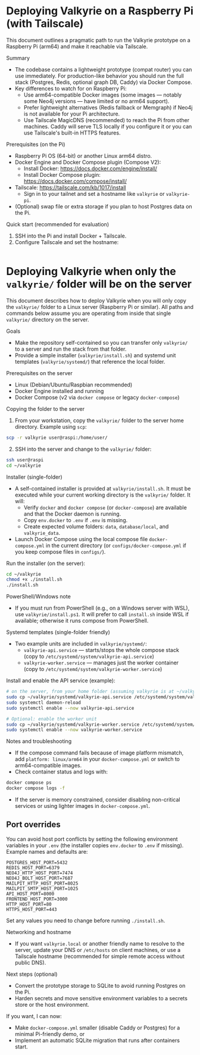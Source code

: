 # Deploying Valkyrie on a Raspberry Pi (with Tailscale)

This document outlines a pragmatic path to run the Valkyrie prototype on a Raspberry Pi (arm64) and make it reachable via Tailscale.

Summary
- The codebase contains a lightweight prototype (compat router) you can use immediately. For production-like behavior you should run the full stack (Postgres, Redis, optional graph DB, Caddy) via Docker Compose.
- Key differences to watch for on Raspberry Pi:
  - Use arm64-compatible Docker images (some images — notably some Neo4j versions — have limited or no arm64 support).
  - Prefer lightweight alternatives (Redis fallback or Memgraph) if Neo4j is not available for your Pi architecture.
  - Use Tailscale MagicDNS (recommended) to reach the Pi from other machines. Caddy will serve TLS locally if you configure it or you can use Tailscale's built-in HTTPS features.

Prerequisites (on the Pi)
- Raspberry Pi OS (64-bit) or another Linux arm64 distro.
- Docker Engine and Docker Compose plugin (Compose V2):
  - Install Docker: https://docs.docker.com/engine/install/
  - Install Docker Compose plugin: https://docs.docker.com/compose/install/
- Tailscale: https://tailscale.com/kb/1017/install
  - Sign in to your tailnet and set a hostname like `valkyrie` or `valkyrie-pi`.
- (Optional) swap file or extra storage if you plan to host Postgres data on the Pi.

Quick start (recommended for evaluation)
1. SSH into the Pi and install Docker + Tailscale.
2. Configure Tailscale and set the hostname:
   ```bash
  # Deploying Valkyrie when only the `valkyrie/` folder will be on the server

  This document describes how to deploy Valkyrie when you will only copy the `valkyrie/` folder to a Linux server (Raspberry Pi or similar). All paths and commands below assume you are operating from inside that single `valkyrie/` directory on the server.

  Goals
  - Make the repository self-contained so you can transfer only `valkyrie/` to a server and run the stack from that folder.
  - Provide a simple installer (`valkyrie/install.sh`) and systemd unit templates (`valkyrie/systemd/`) that reference the local folder.

  Prerequisites on the server
  - Linux (Debian/Ubuntu/Raspbian recommended)
  - Docker Engine installed and running
  - Docker Compose (v2 via `docker compose` or legacy `docker-compose`)

  Copying the folder to the server
  1. From your workstation, copy the `valkyrie/` folder to the server home directory. Example using `scp`:

  ```bash
  scp -r valkyrie user@raspi:/home/user/
  ```

  2. SSH into the server and change to the `valkyrie/` folder:

  ```bash
  ssh user@raspi
  cd ~/valkyrie
  ```

  Installer (single-folder)
  - A self-contained installer is provided at `valkyrie/install.sh`. It must be executed while your current working directory is the `valkyrie/` folder. It will:
    - Verify `docker` and `docker compose` (or `docker-compose`) are available and that the Docker daemon is running.
    - Copy `env.docker` to `.env` if `.env` is missing.
    - Create expected volume folders: `data`, `database/local`, and `valkyrie_data`.
  - Launch Docker Compose using the local compose file `docker-compose.yml` in the current directory (or `configs/docker-compose.yml` if you keep compose files in `configs/`).

  Run the installer (on the server):

  ```bash
  cd ~/valkyrie
  chmod +x ./install.sh
  ./install.sh
  ```

  PowerShell/Windows note
  - If you must run from PowerShell (e.g., on a Windows server with WSL), use `valkyrie/install.ps1`. It will prefer to call `install.sh` inside WSL if available; otherwise it runs compose from PowerShell.

  Systemd templates (single-folder friendly)
  - Two example units are included in `valkyrie/systemd/`:
    - `valkyrie-api.service` — starts/stops the whole compose stack (copy to `/etc/systemd/system/valkyrie-api.service`)
    - `valkyrie-worker.service` — manages just the worker container (copy to `/etc/systemd/system/valkyrie-worker.service`)

  Install and enable the API service (example):

  ```bash
  # on the server, from your home folder (assuming valkyrie is at ~/valkyrie)
  sudo cp ~/valkyrie/systemd/valkyrie-api.service /etc/systemd/system/valkyrie-api.service
  sudo systemctl daemon-reload
  sudo systemctl enable --now valkyrie-api.service

  # Optional: enable the worker unit
  sudo cp ~/valkyrie/systemd/valkyrie-worker.service /etc/systemd/system/valkyrie-worker.service
  sudo systemctl enable --now valkyrie-worker.service
  ```

  Notes and troubleshooting
  - If the compose command fails because of image platform mismatch, add `platform: linux/arm64` in your `docker-compose.yml` or switch to arm64-compatible images.
  - Check container status and logs with:

  ```bash
  docker compose ps
  docker compose logs -f
  ```

  - If the server is memory constrained, consider disabling non-critical services or using lighter images in `docker-compose.yml`.

  Port overrides
  --------------

  You can avoid host port conflicts by setting the following environment variables in your `.env` (the installer copies `env.docker` to `.env` if missing). Example names and defaults are:

  ```
  POSTGRES_HOST_PORT=5432
  REDIS_HOST_PORT=6379
  NEO4J_HTTP_HOST_PORT=7474
  NEO4J_BOLT_HOST_PORT=7687
  MAILPIT_HTTP_HOST_PORT=8025
  MAILPIT_SMTP_HOST_PORT=1025
  API_HOST_PORT=8000
  FRONTEND_HOST_PORT=3000
  HTTP_HOST_PORT=80
  HTTPS_HOST_PORT=443
  ```

  Set any values you need to change before running `./install.sh`.

  Networking and hostname
  - If you want `valkyrie.local` or another friendly name to resolve to the server, update your DNS or `/etc/hosts` on client machines, or use a Tailscale hostname (recommended for simple remote access without public DNS).

  Next steps (optional)
  - Convert the prototype storage to SQLite to avoid running Postgres on the Pi.
  - Harden secrets and move sensitive environment variables to a secrets store or the host environment.

  If you want, I can now:
  - Make `docker-compose.yml` smaller (disable Caddy or Postgres) for a minimal Pi-friendly demo, or
  - Implement an automatic SQLite migration that runs after containers start.
